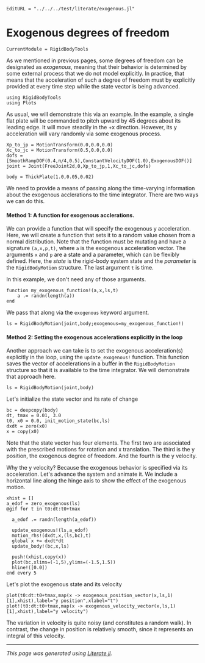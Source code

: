 ```@meta
EditURL = "../../../test/literate/exogenous.jl"
```

# Exogenous degrees of freedom

```@meta
CurrentModule = RigidBodyTools
```

As we mentioned in previous pages, some degrees of freedom can be
designated as *exogenous*, meaning that their behavior is determined
by some external process that we do not model explicitly. In practice,
that means that the acceleration of such a degree of freedom must
by explicitly provided at every time step while the state vector is being
advanced.

````@example exogenous
using RigidBodyTools
using Plots
````

As usual, we will demonstrate this via an example. In the example,
a single flat plate will be commanded to pitch upward by 45 degrees
about its leading edge. It will move steadily in the +x direction.
However, its y acceleration will vary randomly via some exogenous process.

````@example exogenous
Xp_to_jp = MotionTransform(0.0,0.0,0.0)
Xc_to_jc = MotionTransform(0.5,0.0,0.0)
dofs = [SmoothRampDOF(0.4,π/4,0.5),ConstantVelocityDOF(1.0),ExogenousDOF()]
joint = Joint(FreeJoint2d,0,Xp_to_jp,1,Xc_to_jc,dofs)

body = ThickPlate(1.0,0.05,0.02)
````

We need to provide a means of passing along the time-varying information about
the exogenous acclerations to the time integrator. There are two ways we
can do this.
#### Method 1: A function for exogenous acclerations.
We can provide a function that will specify the exogenous y acceleration.
Here, we will create a function that sets it to a random value chosen from a
normal distribution. Note that the function must be mutating and have a signature
`(a,x,p,t)`, where `a` is the exogenous acceleration vector. The arguments `x`
and `p` are a state and a parameter, which can be flexibly defined.
Here, the *state* is the rigid-body system state and the *parameter*
is the `RigidBodyMotion` structure.
The last argument `t` is time.

In this example, we don't need any of those arguments.

````@example exogenous
function my_exogenous_function!(a,x,ls,t)
    a .= randn(length(a))
end
````

We pass that along via the `exogenous` keyword argument.

````@example exogenous
ls = RigidBodyMotion(joint,body;exogenous=my_exogenous_function!)
````

#### Method 2: Setting the exogenous accelerations explicitly in the loop
Another approach we can take is to set the exogenous acceleration(s)
explicitly in the loop, using the `update_exogenous!` function.
This function saves the vector of accelerations in a buffer in the `RigidBodyMotion`
structure so that it is available to the time integrator. We will
demonstrate that approach here.

````@example exogenous
ls = RigidBodyMotion(joint,body)
````

Let's initialize the state vector and its rate of change

````@example exogenous
bc = deepcopy(body)
dt, tmax = 0.01, 3.0
t0, x0 = 0.0, init_motion_state(bc,ls)
dxdt = zero(x0)
x = copy(x0)
````

Note that the state vector has four elements. The first two are
associated with the prescribed motions for rotation and x translation.
The third is the y position, the exogenous degree of freedom. And the
fourth is the y velocity.

Why the y velocity? Because the exogenous behavior is specified via its
acceleration. Let's advance the system and animate it. We include
a horizontal line along the hinge axis to show the effect of the exogenous
motion.

````@example exogenous
xhist = []
a_edof = zero_exogenous(ls)
@gif for t in t0:dt:t0+tmax

  a_edof .= randn(length(a_edof))

  update_exogenous!(ls,a_edof)
  motion_rhs!(dxdt,x,(ls,bc),t)
  global x += dxdt*dt
  update_body!(bc,x,ls)

  push!(xhist,copy(x))
  plot(bc,xlims=(-1,5),ylims=(-1.5,1.5))
  hline!([0.0])
end every 5
````

Let's plot the exogenous state and its velocity

````@example exogenous
plot(t0:dt:t0+tmax,map(x -> exogenous_position_vector(x,ls,1)[1],xhist),label="y position",xlabel="t")
plot!(t0:dt:t0+tmax,map(x -> exogenous_velocity_vector(x,ls,1)[1],xhist),label="y velocity")
````

The variation in velocity is quite noisy (and constitutes a random walk).
In contrast, the change in position is relatively smooth, since it represents
an integral of this velocity.

---

*This page was generated using [Literate.jl](https://github.com/fredrikekre/Literate.jl).*


